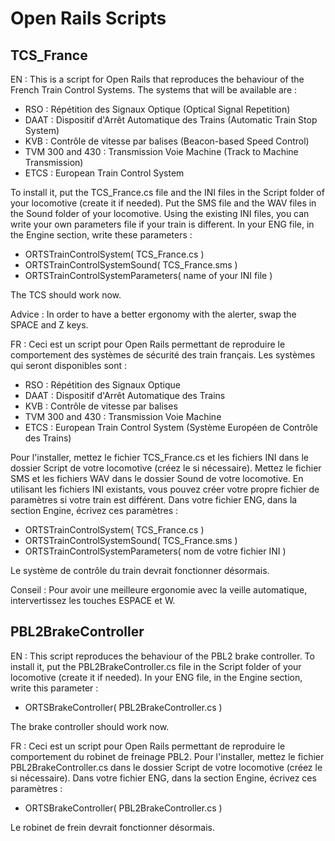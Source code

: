 Open Rails Scripts
==================

## TCS_France

EN :
This is a script for Open Rails that reproduces the behaviour of the French Train Control Systems.
The systems that will be available are :
- RSO : Répétition des Signaux Optique (Optical Signal Repetition)
- DAAT : Dispositif d'Arrêt Automatique des Trains (Automatic Train Stop System)
- KVB : Contrôle de vitesse par balises (Beacon-based Speed Control)
- TVM 300 and 430 : Transmission Voie Machine (Track to Machine Transmission)
- ETCS : European Train Control System

To install it, put the TCS_France.cs file and the INI files in the Script folder of your locomotive (create it if needed).
Put the SMS file and the WAV files in the Sound folder of your locomotive.
Using the existing INI files, you can write your own parameters file if your train is different.
In your ENG file, in the Engine section, write these parameters :
- ORTSTrainControlSystem( TCS_France.cs )
- ORTSTrainControlSystemSound( TCS_France.sms )
- ORTSTrainControlSystemParameters( name of your INI file )

The TCS should work now.

Advice : In order to have a better ergonomy with the alerter, swap the SPACE and Z keys.

FR :
Ceci est un script pour Open Rails permettant de reproduire le comportement des systèmes de sécurité des train français.
Les systèmes qui seront disponibles sont :
- RSO : Répétition des Signaux Optique
- DAAT : Dispositif d'Arrêt Automatique des Trains
- KVB : Contrôle de vitesse par balises
- TVM 300 and 430 : Transmission Voie Machine
- ETCS : European Train Control System (Système Européen de Contrôle des Trains)

Pour l'installer, mettez le fichier TCS_France.cs et les fichiers INI dans le dossier Script de votre locomotive (créez le si nécessaire).
Mettez le fichier SMS et les fichiers WAV dans le dossier Sound de votre locomotive.
En utilisant les fichiers INI existants, vous pouvez créer votre propre fichier de paramètres si votre train est différent.
Dans votre fichier ENG, dans la section Engine, écrivez ces paramètres :
- ORTSTrainControlSystem( TCS_France.cs )
- ORTSTrainControlSystemSound( TCS_France.sms )
- ORTSTrainControlSystemParameters( nom de votre fichier INI )

Le système de contrôle du train devrait fonctionner désormais.

Conseil : Pour avoir une meilleure ergonomie avec la veille automatique, intervertissez les touches ESPACE et W.

## PBL2BrakeController

EN :
This script reproduces the behaviour of the PBL2 brake controller.
To install it, put the PBL2BrakeController.cs file in the Script folder of your locomotive (create it if needed).
In your ENG file, in the Engine section, write this parameter :
- ORTSBrakeController( PBL2BrakeController.cs )

The brake controller should work now.

FR :
Ceci est un script pour Open Rails permettant de reproduire le comportement du robinet de freinage PBL2.
Pour l'installer, mettez le fichier PBL2BrakeController.cs dans le dossier Script de votre locomotive (créez le si nécessaire).
Dans votre fichier ENG, dans la section Engine, écrivez ces paramètres :
- ORTSBrakeController( PBL2BrakeController.cs )

Le robinet de frein devrait fonctionner désormais.
